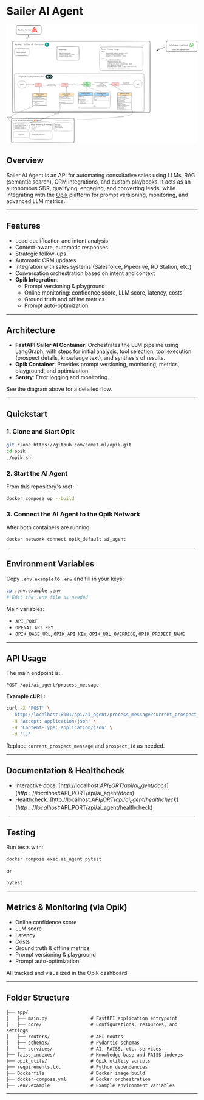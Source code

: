 # Sailer AI Agent
![Application Flow](images/application_flow.png)

## Overview

Sailer AI Agent is an API for automating consultative sales using LLMs, RAG (semantic search), CRM integrations, and custom playbooks. It acts as an autonomous SDR, qualifying, engaging, and converting leads, while integrating with the [Opik](https://github.com/comet-ml/opik) platform for prompt versioning, monitoring, and advanced LLM metrics.

---

## Features

- Lead qualification and intent analysis
- Context-aware, automatic responses
- Strategic follow-ups
- Automatic CRM updates
- Integration with sales systems (Salesforce, Pipedrive, RD Station, etc.)
- Conversation orchestration based on intent and context
- **Opik Integration**:  
  - Prompt versioning & playground  
  - Online monitoring: confidence score, LLM score, latency, costs  
  - Ground truth and offline metrics  
  - Prompt auto-optimization

---

## Architecture

- **FastAPI Sailer AI Container**: Orchestrates the LLM pipeline using LangGraph, with steps for initial analysis, tool selection, tool execution (prospect details, knowledge text), and synthesis of results.
- **Opik Container**: Provides prompt versioning, monitoring, metrics, playground, and optimization.
- **Sentry**: Error logging and monitoring.

See the diagram above for a detailed flow.

---

## Quickstart

### 1. Clone and Start Opik

```bash
git clone https://github.com/comet-ml/opik.git
cd opik
./opik.sh
```

### 2. Start the AI Agent

From this repository's root:

```bash
docker compose up --build
```

### 3. Connect the AI Agent to the Opik Network

After both containers are running:

```bash
docker network connect opik_default ai_agent
```

---

## Environment Variables

Copy `.env.example` to `.env` and fill in your keys:

```bash
cp .env.example .env
# Edit the .env file as needed
```

Main variables:
- `API_PORT`
- `OPENAI_API_KEY`
- `OPIK_BASE_URL`, `OPIK_API_KEY`, `OPIK_URL_OVERRIDE`, `OPIK_PROJECT_NAME`

---

## API Usage

The main endpoint is:

```
POST /api/ai_agent/process_message
```

**Example cURL:**

```bash
curl -X 'POST' \
  'http://localhost:8001/api/ai_agent/process_message?current_prospect_message=How%20can%20Sailer%20AI%20help%20me%20increase%20sales%3F&prospect_id=1' \
  -H 'accept: application/json' \
  -H 'Content-Type: application/json' \
  -d '[]'
```

Replace `current_prospect_message` and `prospect_id` as needed.

---

## Documentation & Healthcheck

- Interactive docs: [http://localhost:$API_PORT/api/ai_agent/docs](http://localhost:$API_PORT/api/ai_agent/docs)
- Healthcheck: [http://localhost:$API_PORT/api/ai_agent/healthcheck](http://localhost:$API_PORT/api/ai_agent/healthcheck)

---

## Testing

Run tests with:

```bash
docker compose exec ai_agent pytest
```
or
```bash
pytest
```

---

## Metrics & Monitoring (via Opik)

- Online confidence score
- LLM score
- Latency
- Costs
- Ground truth & offline metrics
- Prompt versioning & playground
- Prompt auto-optimization

All tracked and visualized in the Opik dashboard.

---

## Folder Structure

```
├── app/
│   ├── main.py                # FastAPI application entrypoint
│   ├── core/                  # Configurations, resources, and settings
│   ├── routers/               # API routes
│   ├── schemas/               # Pydantic schemas
│   └── services/              # AI, FAISS, etc. services
├── faiss_indexes/             # Knowledge base and FAISS indexes
├── opik_utils/                # Opik utility scripts
├── requirements.txt           # Python dependencies
├── Dockerfile                 # Docker image build
├── docker-compose.yml         # Docker orchestration
├── .env.example               # Example environment variables
```

---